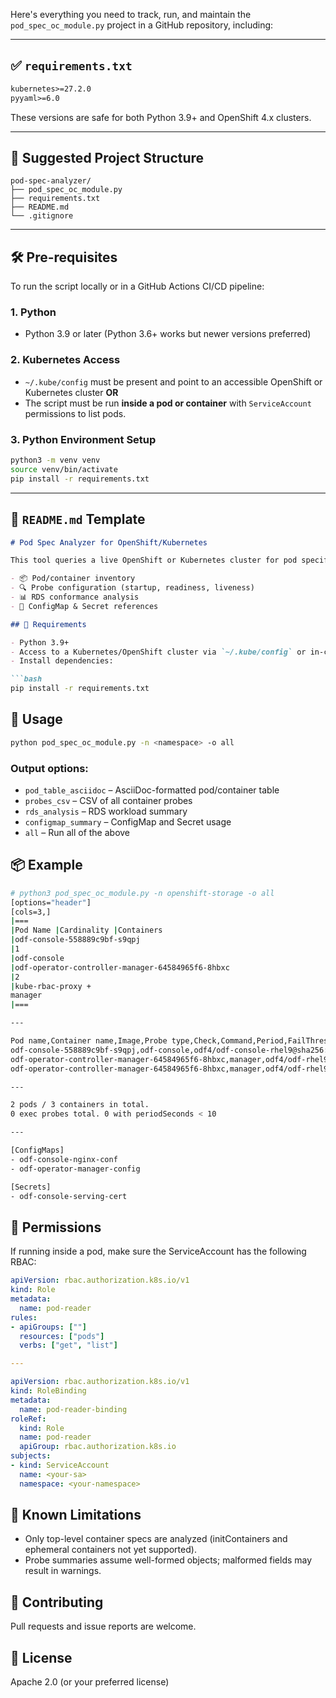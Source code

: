 Here's everything you need to track, run, and maintain the `pod_spec_oc_module.py` project in a GitHub repository, including:

---

## ✅ `requirements.txt`

```txt
kubernetes>=27.2.0
pyyaml>=6.0
```

These versions are safe for both Python 3.9+ and OpenShift 4.x clusters.

---

## 📁 Suggested Project Structure

```
pod-spec-analyzer/
├── pod_spec_oc_module.py
├── requirements.txt
├── README.md
└── .gitignore
```

---

## 🛠️ Pre-requisites

To run the script locally or in a GitHub Actions CI/CD pipeline:

### 1. Python

* Python 3.9 or later (Python 3.6+ works but newer versions preferred)

### 2. Kubernetes Access

* `~/.kube/config` must be present and point to an accessible OpenShift or Kubernetes cluster **OR**
* The script must be run **inside a pod or container** with `ServiceAccount` permissions to list pods.

### 3. Python Environment Setup

```bash
python3 -m venv venv
source venv/bin/activate
pip install -r requirements.txt
```

---

## 📘 `README.md` Template

````markdown
# Pod Spec Analyzer for OpenShift/Kubernetes

This tool queries a live OpenShift or Kubernetes cluster for pod specifications in a given namespace and generates useful summaries:

- 📦 Pod/container inventory
- 🔍 Probe configuration (startup, readiness, liveness)
- 📊 RDS conformance analysis
- 🔐 ConfigMap & Secret references

## 🔧 Requirements

- Python 3.9+
- Access to a Kubernetes/OpenShift cluster via `~/.kube/config` or in-cluster service account
- Install dependencies:

```bash
pip install -r requirements.txt
````

## 🚀 Usage

```bash
python pod_spec_oc_module.py -n <namespace> -o all
```

### Output options:

* `pod_table_asciidoc` – AsciiDoc-formatted pod/container table
* `probes_csv` – CSV of all container probes
* `rds_analysis` – RDS workload summary
* `configmap_summary` – ConfigMap and Secret usage
* `all` – Run all of the above

## 📦 Example

```bash
# python3 pod_spec_oc_module.py -n openshift-storage -o all
[options="header"]
[cols=3,]
|===
|Pod Name |Cardinality |Containers
|odf-console-558889c9bf-s9qpj
|1
|odf-console
|odf-operator-controller-manager-64584965f6-8hbxc
|2
|kube-rbac-proxy +
manager
|===

---

Pod name,Container name,Image,Probe type,Check,Command,Period,FailThresh,Timeout,InitDelay,SuccessThresh
odf-console-558889c9bf-s9qpj,odf-console,odf4/odf-console-rhel9@sha256:5e9709c236ffa2354f9dc8dd3ed2a79af0454ccc1d253bb40d055d38786ebfd7,livenessProbe,httpGet,HTTPS://:9001/plugin-manifest.json,None,None,None,None,None
odf-operator-controller-manager-64584965f6-8hbxc,manager,odf4/odf-rhel9-operator@sha256:e79a5bcb39b924a1349517fc43b99f0280928969fb5a8d9b772985b0e6dd3ac7,readinessProbe,httpGet,HTTP://:8081/readyz,None,None,None,None,None
odf-operator-controller-manager-64584965f6-8hbxc,manager,odf4/odf-rhel9-operator@sha256:e79a5bcb39b924a1349517fc43b99f0280928969fb5a8d9b772985b0e6dd3ac7,livenessProbe,httpGet,HTTP://:8081/healthz,None,None,None,None,None

---

2 pods / 3 containers in total.
0 exec probes total. 0 with periodSeconds < 10

---

[ConfigMaps]
- odf-console-nginx-conf
- odf-operator-manager-config

[Secrets]
- odf-console-serving-cert
```

## 🔐 Permissions

If running inside a pod, make sure the ServiceAccount has the following RBAC:

```yaml
apiVersion: rbac.authorization.k8s.io/v1
kind: Role
metadata:
  name: pod-reader
rules:
- apiGroups: [""]
  resources: ["pods"]
  verbs: ["get", "list"]

---

apiVersion: rbac.authorization.k8s.io/v1
kind: RoleBinding
metadata:
  name: pod-reader-binding
roleRef:
  kind: Role
  name: pod-reader
  apiGroup: rbac.authorization.k8s.io
subjects:
- kind: ServiceAccount
  name: <your-sa>
  namespace: <your-namespace>
```

## 🐛 Known Limitations

* Only top-level container specs are analyzed (initContainers and ephemeral containers not yet supported).
* Probe summaries assume well-formed objects; malformed fields may result in warnings.

## 🤝 Contributing

Pull requests and issue reports are welcome.

## 📄 License

Apache 2.0 (or your preferred license)
